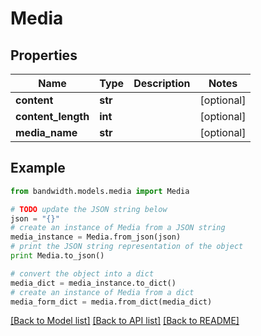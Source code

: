# Media


## Properties
Name | Type | Description | Notes
------------ | ------------- | ------------- | -------------
**content** | **str** |  | [optional] 
**content_length** | **int** |  | [optional] 
**media_name** | **str** |  | [optional] 

## Example

```python
from bandwidth.models.media import Media

# TODO update the JSON string below
json = "{}"
# create an instance of Media from a JSON string
media_instance = Media.from_json(json)
# print the JSON string representation of the object
print Media.to_json()

# convert the object into a dict
media_dict = media_instance.to_dict()
# create an instance of Media from a dict
media_form_dict = media.from_dict(media_dict)
```
[[Back to Model list]](../README.md#documentation-for-models) [[Back to API list]](../README.md#documentation-for-api-endpoints) [[Back to README]](../README.md)


